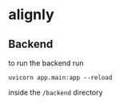 # alignly

## Backend

to run the backend run

`
 uvicorn app.main:app --reload
`

inside the `/backend` directory